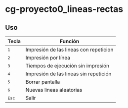 # cg-proyecto0_lineas-rectas


## Uso

|Tecla|Función|
|---|---|
| <kbd>1</kbd>  | Impresión de las lineas con repeticion |
| <kbd>2</kbd>  | Impresión por línea |
| <kbd>3</kbd>  | Tiempos de ejecución sin impresión |
| <kbd>4</kbd>  | Impresión de las lineas sin repetición |
| <kbd>5</kbd>  | Borrar pantalla |
| <kbd>6</kbd>  | Nuevas lineas aleatorias |
| <kbd>Esc</kbd>  | Salir |